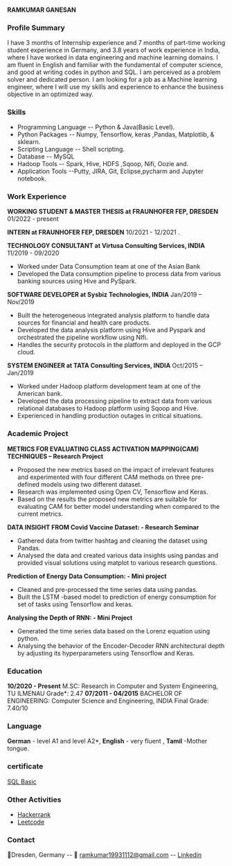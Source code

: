 #### RAMKUMAR GANESAN

### Profile Summary

I have 3 months of Internship experience and 7 months of part-time working student experience in Germany, and 3.8 years of work experience in India, where I have worked in data engineering and machine learning domains. I am fluent in English and familiar with the fundamental of computer science, and good at writing codes in python and SQL. I am perceived as a problem solver and dedicated person. I am looking for a job as a Machine learning engineer, where I will use my skills and experience to enhance the business objective in an optimized way.

### Skills

- Programming Language -- Python & Java(Basic Level).
- Python Packages      -- Numpy, Tensorflow, keras ,Pandas, Matplotlib, & sklearn.
- Scripting Language	   -- Shell scripting.
- Database    		       -- MySQL
- Hadoop Tools   		     -- Spark, Hive, HDFS ,Sqoop, Nifi, Oozie and.
- Application Tools       --Putty, JIRA, Git, Eclipse,pycharm and Jupyter notebook.

### Work Experience

**WORKING STUDENT & MASTER THESIS at FRAUNHOFER FEP, DRESDEN**   01/2022 - present




**INTERN at FRAUNHOFER FEP, DRESDEN**   10/2021 - 12/2021    .
       


**TECHNOLOGY CONSULTANT at Virtusa Consulting Services, INDIA**    11/2019 - 09/2020

- Worked under Data Consumption team at one of the Asian Bank  
- Developed the Data consumption pipeline to process data from various banking sources using Hive and PySpark.

**SOFTWARE DEVELOPER at Sysbiz Technologies, INDIA**    Jan/2019 – Nov/2019

- Built the heterogeneous integrated analysis platform to handle data sources for financial and health care products.
- Developed the data analysis platform using Hive and Pyspark and orchestrated the pipeline workflow using NIfi.
- Handles the security protocols in the platform and deployed in the GCP cloud.

**SYSTEM ENGINEER at TATA Consulting Services, INDIA**   Oct/2015 – Jan/2019

- Worked under Hadoop platform development team at one of the American bank.
- Developed the data processing pipeline to extract data from various relational databases to Hadoop platform using Sqoop and Hive.
- Experienced in handling production outages in critical situations.

### Academic Project
**METRICS FOR EVALUATING CLASS ACTIVATION MAPPING(CAM) TECHNIQUES – Research Project**
-	Proposed the new metrics based on the impact of irrelevant features and experimented with four different CAM methods on three pre-defined models using two different dataset.
-	Research was implemented using Open CV, Tensorflow and Keras.
-	Based on the results the proposed new metrics are suitable for evaluating CAM for better model understanding when compared to the current metrics.

**DATA INSIGHT FROM Covid Vaccine Dataset:  - Research Seminar** 
-	 Gathered data from twitter hashtag and cleaning the dataset using Pandas.
-	 Analysed the data and created various data insights using pandas and provided visual solutions using matplot to various research questions. 

**Prediction of Energy Data Consumption:  - Mini project**
-	Cleaned and pre-processed the time series data using pandas.
-	Built the LSTM -based model to prediction of energy consumption for set of tasks using Tensorflow and keras.

**Analysing the Depth of RNN: - Mini Project**
-	Generated the time series data based on the Lorenz equation using python.
-	 Analysing the behavior of the Encoder-Decoder RNN architectural depth by adjusting its hyperparameters using Tensorflow and Keras.

### Education

**10/2020 - Present**       M.SC: Research in Computer and System Engineering, TU ILMENAU            Grade*: 2.47
**07/2011 - 04/2015**     BACHELOR OF ENGINEERING: Computer Science and Engineering, INDIA    Final Grade: 7.40/10 

### Language
**German** - level A1 and level A2*, **English** - very fluent , **Tamil** -Mother tongue.

### certificate
[SQL Basic](https://www.hackerrank.com/certificates/db9e5d453d0d)

### Other Activities
- [Hackerrank](https://www.hackerrank.com/ramblackgroove)
- [Leetcode](https://leetcode.com/ramblackgroove/)
 
### Contact  
📍Dresden, Germany -- 📧 ramkumar19931112@gmail.com -- [Linkedin](https://www.linkedin.com/in/ram-kumar-869707a1/)
